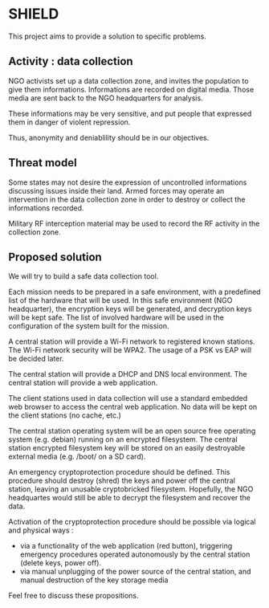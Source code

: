 # SHIELD

This project aims to provide a solution to specific problems.

## Activity : data collection

NGO activists set up a data collection zone, and invites the population to give them informations.
Informations are recorded on digital media. Those media are sent back to the NGO headquarters for analysis.

These informations may be very sensitive, and put people that expressed them in danger of violent repression.

Thus, anonymity and deniablility should be in our objectives.

## Threat model

Some states may not desire the expression of uncontrolled informations discussing issues inside their land.
Armed forces may operate an intervention in the data collection zone in order to destroy or collect the informations recorded.

Military RF interception material may be used to record the RF activity in the collection zone.

## Proposed solution

We will try to build a safe data collection tool.

Each mission needs to be prepared in a safe environment, with a predefined list of the hardware that will be used.
In this safe environment (NGO headquarter), the encryption keys will be generated, and decryption keys will be kept safe.
The list of involved hardware will be used in the configuration of the system built for the mission.

A central station will provide a Wi-Fi network to registered known stations.
The Wi-Fi network security will be WPA2. The usage of a PSK vs EAP will be decided later.

The central station will provide a DHCP and DNS local environment.
The central station will provide a web application.

The client stations used in data collection will use a standard embedded web browser to access the central web application.
No data will be kept on the client stations (no cache, etc.)

The central station operating system will be an open source free operating system (e.g. debian) running on an encrypted filesystem.
The central station encrypted filesystem key will be stored on an easily destroyable external media (e.g. /boot/ on a SD card).

An emergency cryptoprotection procedure should be defined.
This procedure should destroy (shred) the keys and power off the central station, leaving an unusable cryptobricked filesystem.
Hopefully, the NGO headquartes would still be able to decrypt the filesystem and recover the data.

Activation of the cryptoprotection procedure should be possible via logical and physical ways :
 - via a functionality of the web application (red button), triggering emergency procedures operated autonomously by the central station (delete keys, power off).
 - via manual unplugging of the power source of the central station, and manual destruction of the key storage media



Feel free to discuss these propositions.

